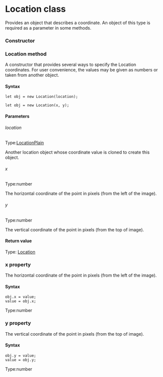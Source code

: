 # Location class
Provides an object that describes a coordinate. An object of this type is required as a parameter in some methods.
### Constructor 
### Location method
A constructor that provides several ways to specify the Location coordinates.
For user convenience, the values may be given as numbers or taken from another object.

#### Syntax 
 ``` 
let obj = new Location(location);

let obj = new Location(x, y);
 ``` 

 #### Parameters 
 ###### location 
  
 Type:[LocationPlain](./locationplain) 
  
 Another location object whose coordinate value is cloned to create this object. 
  
  ###### x 
  
 Type:number 
  
 The horizontal coordinate of the point in pixels (from the left of the image). 
  
  ###### y 
  
 Type:number 
  
 The vertical coordinate of the point in pixels (from the top of image). 
  
 #### Return value 
Type: [Location](./location)
        

 
 ### x property
The horizontal coordinate of the point in pixels (from the left of the image).

#### Syntax 
 ``` 
obj.x = value;
value = obj.x;
 ``` 
 
 Type:number 
 ### y property
The vertical coordinate of the point in pixels (from the top of image).

#### Syntax 
 ``` 
obj.y = value;
value = obj.y;
 ``` 
 
 Type:number